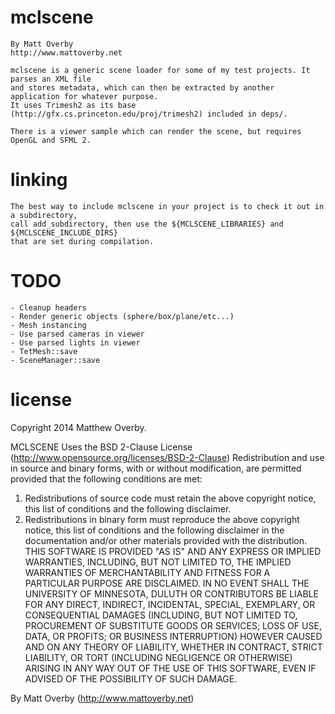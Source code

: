# mclscene

	By Matt Overby
	http://www.mattoverby.net

	mclscene is a generic scene loader for some of my test projects. It parses an XML file
	and stores metadata, which can then be extracted by another application for whatever purpose.
	It uses Trimesh2 as its base (http://gfx.cs.princeton.edu/proj/trimesh2) included in deps/.

	There is a viewer sample which can render the scene, but requires OpenGL and SFML 2.

# linking

	The best way to include mclscene in your project is to check it out in a subdirectory,
	call add_subdirectory, then use the ${MCLSCENE_LIBRARIES} and ${MCLSCENE_INCLUDE_DIRS}
	that are set during compilation.

# TODO

	- Cleanup headers
	- Render generic objects (sphere/box/plane/etc...)
	- Mesh instancing
	- Use parsed cameras in viewer
	- Use parsed lights in viewer
	- TetMesh::save
	- SceneManager::save

# license

Copyright 2014 Matthew Overby.

MCLSCENE Uses the BSD 2-Clause License (http://www.opensource.org/licenses/BSD-2-Clause)
Redistribution and use in source and binary forms, with or without modification, are
permitted provided that the following conditions are met:
1. Redistributions of source code must retain the above copyright notice, this list of
conditions and the following disclaimer.
2. Redistributions in binary form must reproduce the above copyright notice, this list
of conditions and the following disclaimer in the documentation and/or other materials
provided with the distribution.
THIS SOFTWARE IS PROVIDED "AS IS" AND ANY EXPRESS OR IMPLIED WARRANTIES, INCLUDING, BUT NOT
LIMITED TO, THE IMPLIED WARRANTIES OF MERCHANTABILITY AND FITNESS FOR  A PARTICULAR PURPOSE
ARE DISCLAIMED. IN NO EVENT SHALL THE UNIVERSITY OF MINNESOTA, DULUTH OR CONTRIBUTORS BE 
LIABLE FOR ANY DIRECT, INDIRECT, INCIDENTAL, SPECIAL, EXEMPLARY, OR CONSEQUENTIAL DAMAGES
(INCLUDING, BUT NOT LIMITED TO, PROCUREMENT OF SUBSTITUTE GOODS OR SERVICES; LOSS OF USE, DATA,
OR PROFITS; OR BUSINESS INTERRUPTION) HOWEVER CAUSED AND ON ANY THEORY OF LIABILITY, WHETHER
IN CONTRACT, STRICT LIABILITY, OR TORT (INCLUDING NEGLIGENCE OR OTHERWISE) ARISING IN ANY WAY
OUT OF THE USE OF THIS SOFTWARE, EVEN IF ADVISED OF THE POSSIBILITY OF SUCH DAMAGE.

By Matt Overby (http://www.mattoverby.net)
